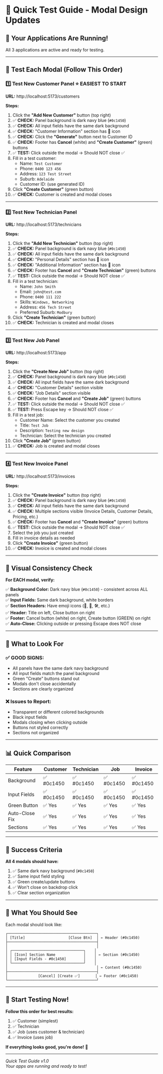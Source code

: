 # 🧪 Quick Test Guide - Modal Design Updates

## 🚀 **Your Applications Are Running!**

All 3 applications are active and ready for testing.

---

## 🧪 **Test Each Modal (Follow This Order)**

### **1️⃣ Test New Customer Panel** ⭐ EASIEST TO START

**URL:** http://localhost:5173/customers

**Steps:**
1. Click the **"Add New Customer"** button (top right)
2. ✅ **CHECK:** Panel background is dark navy blue (`#0c1450`)
3. ✅ **CHECK:** All input fields have the same dark background
4. ✅ **CHECK:** "Customer Information" section has 👤 icon
5. ✅ **CHECK:** Click the **"Generate"** button next to Customer ID
6. ✅ **CHECK:** Footer has **Cancel** (white) and **"Create Customer"** (green) buttons
7. ✅ **TEST:** Click outside the modal → Should NOT close ✅
8. Fill in a test customer:
   - Name: `Test Customer`
   - Phone: `0400 123 456`
   - Address: `123 Test Street`
   - Suburb: `Adelaide`
   - Customer ID: (use generated ID)
9. Click **"Create Customer"** (green button)
10. ✅ **CHECK:** Customer is created and modal closes

---

### **2️⃣ Test New Technician Panel**

**URL:** http://localhost:5173/technicians

**Steps:**
1. Click the **"Add New Technician"** button (top right)
2. ✅ **CHECK:** Panel background is dark navy blue (`#0c1450`)
3. ✅ **CHECK:** All input fields have the same dark background
4. ✅ **CHECK:** "Personal Details" section has 👤 icon
5. ✅ **CHECK:** "Additional Information" section has 📍 icon
6. ✅ **CHECK:** Footer has **Cancel** and **"Create Technician"** (green) buttons
7. ✅ **TEST:** Click outside the modal → Should NOT close ✅
8. Fill in a test technician:
   - Name: `John Smith`
   - Email: `john@test.com`
   - Phone: `0400 111 222`
   - Skills: `Windows, Networking`
   - Address: `456 Tech Street`
   - Preferred Suburb: `Modbury`
9. Click **"Create Technician"** (green button)
10. ✅ **CHECK:** Technician is created and modal closes

---

### **3️⃣ Test New Job Panel**

**URL:** http://localhost:5173/app

**Steps:**
1. Click the **"Create New Job"** button (top right)
2. ✅ **CHECK:** Panel background is dark navy blue (`#0c1450`)
3. ✅ **CHECK:** All input fields have the same dark background
4. ✅ **CHECK:** "Customer Details" section visible
5. ✅ **CHECK:** "Job Details" section visible
6. ✅ **CHECK:** Footer has **Cancel** and **"Create Job"** (green) buttons
7. ✅ **TEST:** Click outside the modal → Should NOT close ✅
8. ✅ **TEST:** Press Escape key → Should NOT close ✅
9. Fill in a test job:
   - Customer Name: Select the customer you created
   - Title: `Test Job`
   - Description: `Testing new design`
   - Technician: Select the technician you created
10. Click **"Create Job"** (green button)
11. ✅ **CHECK:** Job is created and modal closes

---

### **4️⃣ Test New Invoice Panel**

**URL:** http://localhost:5173/invoices

**Steps:**
1. Click the **"Create Invoice"** button (top right)
2. ✅ **CHECK:** Panel background is dark navy blue (`#0c1450`)
3. ✅ **CHECK:** All input fields have the same dark background
4. ✅ **CHECK:** Multiple sections visible (Invoice Details, Customer Details, Pricing, etc.)
5. ✅ **CHECK:** Footer has **Cancel** and **"Create Invoice"** (green) buttons
6. ✅ **TEST:** Click outside the modal → Should NOT close ✅
7. Select the job you just created
8. Fill in invoice details as needed
9. Click **"Create Invoice"** (green button)
10. ✅ **CHECK:** Invoice is created and modal closes

---

## 🎨 **Visual Consistency Check**

**For EACH modal, verify:**

✅ **Background Color:** Dark navy blue (`#0c1450`) - consistent across ALL panels  
✅ **Input Fields:** Same dark background, white borders  
✅ **Section Headers:** Have emoji icons (👤, 📍, 🛠️, etc.)  
✅ **Header:** Title on left, Close button on right  
✅ **Footer:** Cancel button (white) on right, Create button (GREEN) on right  
✅ **Auto-Close:** Clicking outside or pressing Escape does NOT close  

---

## 🐛 **What to Look For**

### ✅ **GOOD SIGNS:**
- All panels have the same dark navy background
- All input fields match the panel background
- Green "Create" buttons stand out
- Modals don't close accidentally
- Sections are clearly organized

### ❌ **Issues to Report:**
- Transparent or different colored backgrounds
- Black input fields
- Modals closing when clicking outside
- Buttons not styled correctly
- Sections not organized

---

## 📊 **Quick Comparison**

| Feature | Customer | Technician | Job | Invoice |
|---------|----------|------------|-----|---------|
| Background | ✅ #0c1450 | ✅ #0c1450 | ✅ #0c1450 | ✅ #0c1450 |
| Input Fields | ✅ #0c1450 | ✅ #0c1450 | ✅ #0c1450 | ✅ #0c1450 |
| Green Button | ✅ Yes | ✅ Yes | ✅ Yes | ✅ Yes |
| Auto-Close Fix | ✅ Yes | ✅ Yes | ✅ Yes | ✅ Yes |
| Sections | ✅ Yes | ✅ Yes | ✅ Yes | ✅ Yes |

---

## 🎯 **Success Criteria**

**All 4 modals should have:**
1. ✅ Same dark navy background (`#0c1450`)
2. ✅ Same input field styling
3. ✅ Green create/update buttons
4. ✅ Won't close on backdrop click
5. ✅ Clear section organization

---

## 📸 **What You Should See**

Each modal should look like:
```
┌─────────────────────────────────────────┐
│ [Title]                    [Close Btn]  │ ← Header (#0c1450)
├─────────────────────────────────────────┤
│                                         │
│ ┌─────────────────────────────────┐    │
│ │ [Icon] Section Name             │    │ ← Section (#0c1450)
│ │ [Input Fields - #0c1450]        │    │
│ └─────────────────────────────────┘    │
│                                         │ ← Content (#0c1450)
├─────────────────────────────────────────┤
│              [Cancel] [Create ✅]       │ ← Footer (#0c1450)
└─────────────────────────────────────────┘
```

---

## 🚀 **Start Testing Now!**

**Follow this order for best results:**
1. ✅ Customer (simplest)
2. ✅ Technician
3. ✅ Job (uses customer & technician)
4. ✅ Invoice (uses job)

**If everything looks good, you're done!** 🎉

---

*Quick Test Guide v1.0*  
*Your apps are running and ready to test!*






